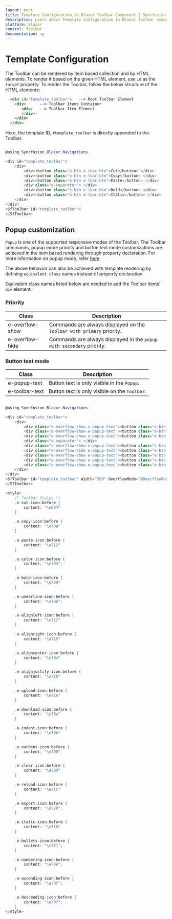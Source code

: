 ```yaml
---
layout: post
title: Template Configuration in Blazor Toolbar Component | Syncfusion 
description: Learn about Template Configuration in Blazor Toolbar component of Syncfusion, and more details.
platform: Blazor
control: Toolbar
documentation: ug
---
```


# Template Configuration

The Toolbar can be rendered by item based collection and by HTML elements.  To render it based on the given HTML element, use `id` as the `target` property. To render the Toolbar, follow the below structure of the HTML elements:

```html
  <div id='template_toolbar'>   --> Root Toolbar Element
    <div>      --> Toolbar Items Container
       <div>   --> Toolbar Item Element
       </div>
    </div>
  </div>
```

Here, the template ID, `#template_toolbar` is directly appended to the Toolbar.

```csharp

@using Syncfusion.Blazor.Navigations

<div id="template_toolbar">
    <div>
        <div><button class="e-btn e-tbar-btn">Cut</button> </div>
        <div><button class="e-btn e-tbar-btn">Copy</button> </div>
        <div><button class="e-btn e-tbar-btn">Paste</button> </div>
        <div class="e-separator"> </div>
        <div><button class="e-btn e-tbar-btn">Bold</button> </div>
        <div><button class="e-btn e-tbar-btn">Italic</button> </div>
    </div>
</div>
<SfToolbar id="template_toolbar">
</SfToolbar>

```

## Popup customization

`Popup` is one of the supported responsive modes of the Toolbar. The Toolbar commands, popup mode priority and button text mode customizations are
achieved in the item based rendering through property declaration. For more information on popup mode, refer [here](./responsive-mode/)

The above behavior can also be achieved with template rendering by defining `equivalent class` names instead of property declaration.

Equivalent class names listed below are needed to add the Toolbar items' `div` element.

### Priority

Class              | Description
------------       | -------------
  e-overflow-show  | Commands are always displayed on the `Toolbar with primary` priority.
  e-overflow-hide  | Commands are always displayed in the `popup with secondary` priority.

### Button text mode

  Class         | Description
------------       | -------------
  e-popup-text     | Button text is only  visible in the `Popup`.
  e-toolbar-text   | Button text is only visible on the `Toolbar`.

```csharp

@using Syncfusion.Blazor.Navigations

<div id="template_toolbar">
    <div>
        <div class="e-overflow-show e-popup-text"><button class="e-btn e-tbar-btn"><span class="e-cut-icon e-icons e-btn-icon"></span><div class="e-tbar-btn-text">Cut</div></button> </div>
        <div class="e-overflow-show e-popup-text"><button class="e-btn e-tbar-btn"><span class="e-copy-icon e-icons e-btn-icon"></span><div class="e-tbar-btn-text">Copy</div></button> </div>
        <div class="e-overflow-show e-popup-text"><button class="e-btn e-tbar-btn"><span class="e-paste-icon e-icons e-btn-icon"></span><div class="e-tbar-btn-text">Paste</div></button> </div>
        <div class="e-separator"> </div>
        <div class="e-overflow-show e-popup-text"><button class="e-btn e-tbar-btn"><span class="e-bold-icon e-icons e-btn-icon"></span><div class="e-tbar-btn-text">Bold</div></button> </div>
        <div class="e-overflow-hide e-popup-text"><button class="e-btn e-tbar-btn"><span class="e-underline-icon e-icons e-btn-icon"></span><div class="e-tbar-btn-text">Underline</div></button> </div>
        <div class="e-overflow-show e-popup-text"><button class="e-btn e-tbar-btn"><span class="e-italic-icon e-icons e-btn-icon"></span><div class="e-tbar-btn-text">Italic</div></button> </div>
        <div class="e-overflow-show e-popup-text"><button class="e-btn e-tbar-btn"><span class="e-ascending-icon e-icons e-btn-icon"></span><div class="e-tbar-btn-text">A-Z Sort</div></button> </div>
        <div class="e-overflow-show e-popup-text"><button class="e-btn e-tbar-btn"><span class="e-descending-icon e-icons e-btn-icon"></span><div class="e-tbar-btn-text">Z-A Sort</div></button> </div>
    </div>
</div>
<SfToolbar id="template_toolbar" Width="300" OverflowMode="@OverflowMode.Popup">
</SfToolbar>

<style>
    /* Toolbar Styles */
    .e-cut-icon:before {
        content: "\e604"
    }

    .e-copy-icon:before {
        content: "\e70a"
    }

    .e-paste-icon:before {
        content: "\e712"
    }

    .e-color-icon:before {
        content: "\e703";
    }

    .e-bold-icon:before {
        content: "\e339"
    }

    .e-underline-icon:before {
        content: "\e706";
    }

    .e-alignleft-icon:before {
        content: "\e717"
    }

    .e-alignright-icon:before {
        content: "\e715"
    }

    .e-aligncenter-icon:before {
        content: "\e704"
    }

    .e-alignjustify-icon:before {
        content: "\e71b"
    }

    .e-upload-icon:before {
        content: "\e71e"
    }

    .e-download-icon:before {
        content: "\e70a"
    }

    .e-indent-icon:before {
        content: "\e70b"
    }

    .e-outdent-icon:before {
        content: "\e700"
    }

    .e-clear-icon:before {
        content: "\e70d"
    }

    .e-reload-icon:before {
        content: "\e71c"
    }

    .e-export-icon:before {
        content: "\e720";
    }

    .e-italic-icon:before {
        content: "\e710"
    }

    .e-bullets-icon:before {
        content: "\e711";
    }

    .e-numbering-icon:before {
        content: "\e70e";
    }

    .e-ascending-icon:before {
        content: "\e70f";
    }

    .e-descending-icon:before {
        content: "\e707";
    }
</style>

```

